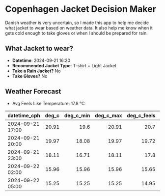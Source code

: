 
# Copenhagen Jacket Decision Maker

Danish weather is very uncertain, so I made this app to help me decide what jacket to wear based on weather data. 
It also help me know when it gets cold enough to take gloves or when I should be prepared for rain.

## What Jacket to wear?

- **Datetime**: 2024-09-21 16:20
- **Recommended Jacket Type**: T-shirt + Light Jacket
- **Take a Rain Jacket?** No
- **Take Gloves?** No

## Weather Forecast
- Avg Feels Like Temperature: 17.8 °C

| datetime_cph     |   deg_c |   deg_c_min |   deg_c_max |   deg_c_feels | weather   | wind   | rain   |
|:-----------------|--------:|------------:|------------:|--------------:|:----------|:-------|:-------|
| 2024-09-21 17:00 |   20.91 |       19.6  |       20.91 |         20.7  | Clouds    | Low    | None   |
| 2024-09-21 20:00 |   19.97 |       18.08 |       19.97 |         19.72 | Clouds    | Low    | None   |
| 2024-09-21 23:00 |   18.11 |       16.71 |       18.11 |         17.8  | Clouds    | Low    | None   |
| 2024-09-22 02:00 |   15.96 |       15.96 |       15.96 |         15.65 | Clouds    | Low    | None   |
| 2024-09-22 05:00 |   15.25 |       15.25 |       15.25 |         14.95 | Clouds    | Low    | None   |
        